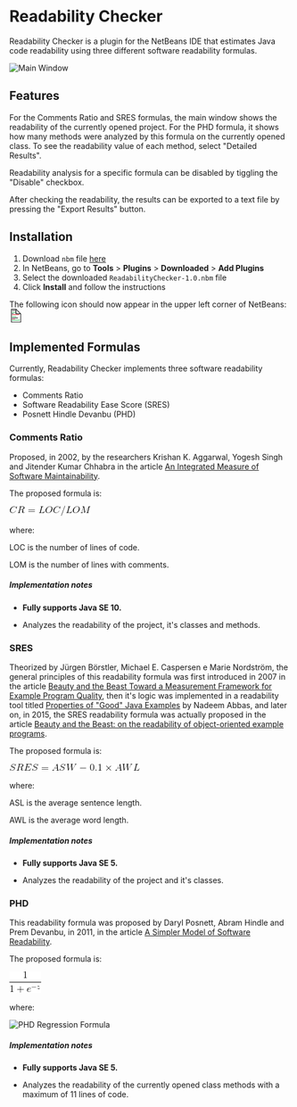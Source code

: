 # Readability Checker

Readability Checker is a plugin for the NetBeans IDE that estimates Java code readability using three different software readability formulas.

![Main Window](https://image.ibb.co/kD8aBp/rc_window.png "Readability Checker Main Window")

## Features

For the Comments Ratio and SRES formulas, the main window shows the readability of the currently opened project. For the PHD formula, it shows how many methods were analyzed by this formula on the currently opened class. To see the readability value of each method, select "Detailed Results".

Readability analysis for a specific formula can be disabled by tiggling the "Disable" checkbox.

After checking the readability, the results can be exported to a text file by pressing the "Export Results" button.

## Installation

1. Download `nbm` file [here](https://we.tl/t-bn2Y11tPfJ)
2. In NetBeans, go to **Tools** > **Plugins** > **Downloaded** > **Add Plugins**
3. Select the downloaded `ReadabilityChecker-1.0.nbm` file
4. Click **Install** and follow the instructions

The following icon should now appear in the upper left corner of NetBeans: ![](https://raw.githubusercontent.com/cdtpinto/cdtpinto.github.io/master/files/images/readabilitycheckericon24.png "Readability Checker Icon")

## Implemented Formulas

Currently, Readability Checker implements three software readability formulas:

* Comments Ratio
* Software Readability Ease Score (SRES)
* Posnett Hindle Devanbu (PHD)

### Comments Ratio

Proposed, in 2002, by the researchers Krishan K. Aggarwal, Yogesh Singh and Jitender Kumar Chhabra in the article [An Integrated Measure of Software Maintainability](https://ieeexplore.ieee.org/document/981648/).

The proposed formula is:

![](https://raw.githubusercontent.com/cdtpinto/cdtpinto.github.io/master/files/images/comments_ratio_formula.gif "Comments Ratio Formula")

where:

LOC is the number of lines of code.

LOM is the number of lines with comments.

##### Implementation notes

* **Fully supports Java SE 10.**

* Analyzes the readability of the project, it's classes and methods.

### SRES

Theorized by Jürgen Börstler, Michael E. Caspersen e Marie Nordström, the general principles of this readability formula was first introduced in 2007 in the article [Beauty and the Beast Toward a Measurement Framework for Example Program Quality](https://pdfs.semanticscholar.org/8c41/1a1fb987966f2020765069dc21881826e635.pdf), then it's logic was implemented in a readability tool titled [Properties of "Good" Java Examples](http://www8.cs.umu.se/education/examina/Rapporter/NadeemAbbas_v2.pdf) by Nadeem Abbas, and later on, in 2015, the SRES readability formula was actually proposed in the article [Beauty and the Beast: on the readability of object-oriented example programs](https://link.springer.com/article/10.1007/s11219-015-9267-5).

The proposed formula is:

![](https://raw.githubusercontent.com/cdtpinto/cdtpinto.github.io/master/files/images/sres_formula.gif "SRES Formula")

where:

ASL is the average sentence length.

AWL is the average word length.

##### Implementation notes

* **Fully supports Java SE 5.**

* Analyzes the readability of the project and it's classes.

### PHD

This readability formula was proposed by Daryl Posnett, Abram Hindle and Prem Devanbu, in 2011, in the article [A Simpler Model of Software Readability](https://dl.acm.org/citation.cfm?id=1985454).

The proposed formula is:

![](https://raw.githubusercontent.com/cdtpinto/cdtpinto.github.io/master/files/images/logistic_formula.gif "Logistic Function")

where:

![](hhttps://raw.githubusercontent.com/cdtpinto/cdtpinto.github.io/master/files/images/phd_regression_formula.gif "PHD Regression Formula")

##### Implementation notes

* **Fully supports Java SE 5.**

* Analyzes the readability of the currently opened class methods with a maximum of 11 lines of code.
